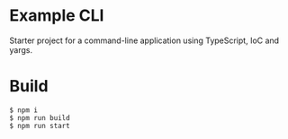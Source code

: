 # Example CLI

Starter project for a command-line application using TypeScript, IoC and yargs.

# Build

    $ npm i
    $ npm run build
    $ npm run start
